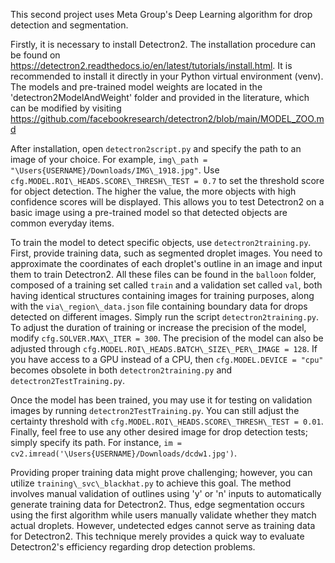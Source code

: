 This second project uses Meta Group's Deep Learning algorithm for drop detection and segmentation.

Firstly, it is necessary to install Detectron2. The installation procedure can be found on <https://detectron2.readthedocs.io/en/latest/tutorials/install.html>. It is recommended to install it directly in your Python virtual environment (venv). The models and pre-trained model weights are located in the 'detectron2ModelAndWeight' folder and provided in the literature, which can be modified by visiting <https://github.com/facebookresearch/detectron2/blob/main/MODEL_ZOO.md>

After installation, open `detectron2script.py` and specify the path to an image of your choice. For example, `img\_path = "\Users{USERNAME}/Downloads/IMG\_1918.jpg"`. Use `cfg.MODEL.ROI\_HEADS.SCORE\_THRESH\_TEST = 0.7` to set the threshold score for object detection. The higher the value, the more objects with high confidence scores will be displayed. This allows you to test Detectron2 on a basic image using a pre-trained model so that detected objects are common everyday items.

To train the model to detect specific objects, use `detectron2training.py`. First, provide training data, such as segmented droplet images. You need to approximate the coordinates of each droplet's outline in an image and input them to train Detectron2. All these files can be found in the `balloon` folder, composed of a training set called `train` and a validation set called `val`, both having identical structures containing images for training purposes, along with the `via\_region\_data.json` file containing boundary data for drops detected on different images. Simply run the script `detectron2training.py`. To adjust the duration of training or increase the precision of the model, modify `cfg.SOLVER.MAX\_ITER = 300`. The precision of the model can also be adjusted through `cfg.MODEL.ROI\_HEADS.BATCH\_SIZE\_PER\_IMAGE = 128`. If you have access to a GPU instead of a CPU, then `cfg.MODEL.DEVICE = "cpu"` becomes obsolete in both `detectron2training.py` and `detectron2TestTraining.py`.

Once the model has been trained, you may use it for testing on validation images by running `detectron2TestTraining.py`. You can still adjust the certainty threshold with `cfg.MODEL.ROI\_HEADS.SCORE\_THRESH\_TEST = 0.01`. Finally, feel free to use any other desired image for drop detection tests; simply specify its path. For instance, `im = cv2.imread('\Users{USERNAME}/Downloads/dcdw1.jpg')`.

Providing proper training data might prove challenging; however, you can utilize `training\_svc\_blackhat.py` to achieve this goal. The method involves manual validation of outlines using 'y' or 'n' inputs to automatically generate training data for Detectron2. Thus, edge segmentation occurs using the first algorithm while users manually validate whether they match actual droplets. However, undetected edges cannot serve as training data for Detectron2. This technique merely provides a quick way to evaluate Detectron2's efficiency regarding drop detection problems.